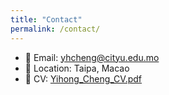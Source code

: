 ```yaml
---
title: "Contact"
permalink: /contact/
---
```


- 📧 Email: [yhcheng@cityu.edu.mo](mailto:yhcheng@cityu.edu.mo)  
- 📍 Location: Taipa, Macao  
- 📄 CV: [Yihong_Cheng_CV.pdf](/assets/cv/Yihong_Cheng_CV.pdf)
